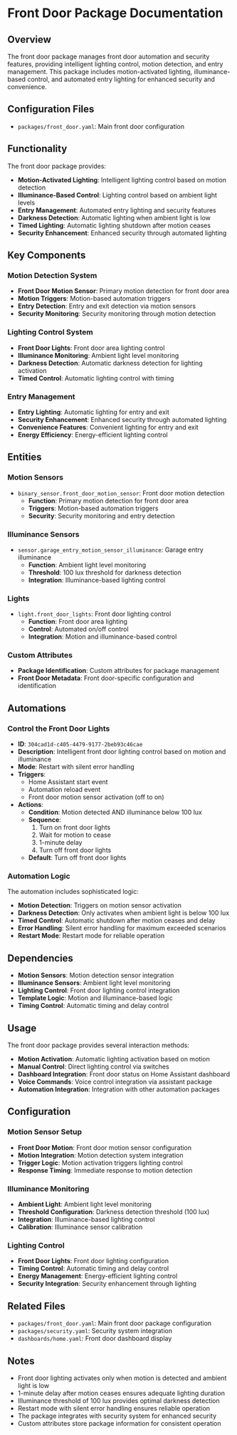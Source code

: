 # Front Door Package Documentation

## Overview
The front door package manages front door automation and security features, providing intelligent lighting control, motion detection, and entry management. This package includes motion-activated lighting, illuminance-based control, and automated entry lighting for enhanced security and convenience.

## Configuration Files
- `packages/front_door.yaml`: Main front door configuration

## Functionality
The front door package provides:
- **Motion-Activated Lighting**: Intelligent lighting control based on motion detection
- **Illuminance-Based Control**: Lighting control based on ambient light levels
- **Entry Management**: Automated entry lighting and security features
- **Darkness Detection**: Automatic lighting when ambient light is low
- **Timed Lighting**: Automatic lighting shutdown after motion ceases
- **Security Enhancement**: Enhanced security through automated lighting

## Key Components

### Motion Detection System
- **Front Door Motion Sensor**: Primary motion detection for front door area
- **Motion Triggers**: Motion-based automation triggers
- **Entry Detection**: Entry and exit detection via motion sensors
- **Security Monitoring**: Security monitoring through motion detection

### Lighting Control System
- **Front Door Lights**: Front door area lighting control
- **Illuminance Monitoring**: Ambient light level monitoring
- **Darkness Detection**: Automatic darkness detection for lighting activation
- **Timed Control**: Automatic lighting control with timing

### Entry Management
- **Entry Lighting**: Automatic lighting for entry and exit
- **Security Enhancement**: Enhanced security through automated lighting
- **Convenience Features**: Convenient lighting for entry and exit
- **Energy Efficiency**: Energy-efficient lighting control

## Entities

### Motion Sensors
- `binary_sensor.front_door_motion_sensor`: Front door motion detection
  - **Function**: Primary motion detection for front door area
  - **Triggers**: Motion-based automation triggers
  - **Security**: Security monitoring and entry detection

### Illuminance Sensors
- `sensor.garage_entry_motion_sensor_illuminance`: Garage entry illuminance
  - **Function**: Ambient light level monitoring
  - **Threshold**: 100 lux threshold for darkness detection
  - **Integration**: Illuminance-based lighting control

### Lights
- `light.front_door_lights`: Front door lighting control
  - **Function**: Front door area lighting
  - **Control**: Automated on/off control
  - **Integration**: Motion and illuminance-based control

### Custom Attributes
- **Package Identification**: Custom attributes for package management
- **Front Door Metadata**: Front door-specific configuration and identification

## Automations

### Control the Front Door Lights
- **ID**: `304cad1d-c405-4479-9177-2beb93c46cae`
- **Description**: Intelligent front door lighting control based on motion and illuminance
- **Mode**: Restart with silent error handling
- **Triggers**:
  - Home Assistant start event
  - Automation reload event
  - Front door motion sensor activation (off to on)
- **Actions**:
  - **Condition**: Motion detected AND illuminance below 100 lux
  - **Sequence**:
    1. Turn on front door lights
    2. Wait for motion to cease
    3. 1-minute delay
    4. Turn off front door lights
  - **Default**: Turn off front door lights

### Automation Logic
The automation includes sophisticated logic:
- **Motion Detection**: Triggers on motion sensor activation
- **Darkness Detection**: Only activates when ambient light is below 100 lux
- **Timed Control**: Automatic shutdown after motion ceases and delay
- **Error Handling**: Silent error handling for maximum exceeded scenarios
- **Restart Mode**: Restart mode for reliable operation

## Dependencies
- **Motion Sensors**: Motion detection sensor integration
- **Illuminance Sensors**: Ambient light level monitoring
- **Lighting Control**: Front door lighting control integration
- **Template Logic**: Motion and illuminance-based logic
- **Timing Control**: Automatic timing and delay control

## Usage
The front door package provides several interaction methods:
- **Motion Activation**: Automatic lighting activation based on motion
- **Manual Control**: Direct lighting control via switches
- **Dashboard Integration**: Front door status on Home Assistant dashboard
- **Voice Commands**: Voice control integration via assistant package
- **Automation Integration**: Integration with other automation packages

## Configuration

### Motion Sensor Setup
- **Front Door Motion**: Front door motion sensor configuration
- **Motion Integration**: Motion detection system integration
- **Trigger Logic**: Motion activation triggers lighting control
- **Response Timing**: Immediate response to motion detection

### Illuminance Monitoring
- **Ambient Light**: Ambient light level monitoring
- **Threshold Configuration**: Darkness detection threshold (100 lux)
- **Integration**: Illuminance-based lighting control
- **Calibration**: Illuminance sensor calibration

### Lighting Control
- **Front Door Lights**: Front door lighting configuration
- **Timing Control**: Automatic timing and delay control
- **Energy Management**: Energy-efficient lighting control
- **Security Integration**: Security enhancement through lighting

## Related Files
- `packages/front_door.yaml`: Main front door package configuration
- `packages/security.yaml`: Security system integration
- `dashboards/home.yaml`: Front door dashboard display

## Notes
- Front door lighting activates only when motion is detected and ambient light is low
- 1-minute delay after motion ceases ensures adequate lighting duration
- Illuminance threshold of 100 lux provides optimal darkness detection
- Restart mode with silent error handling ensures reliable operation
- The package integrates with security system for enhanced security
- Custom attributes store package information for consistent operation
